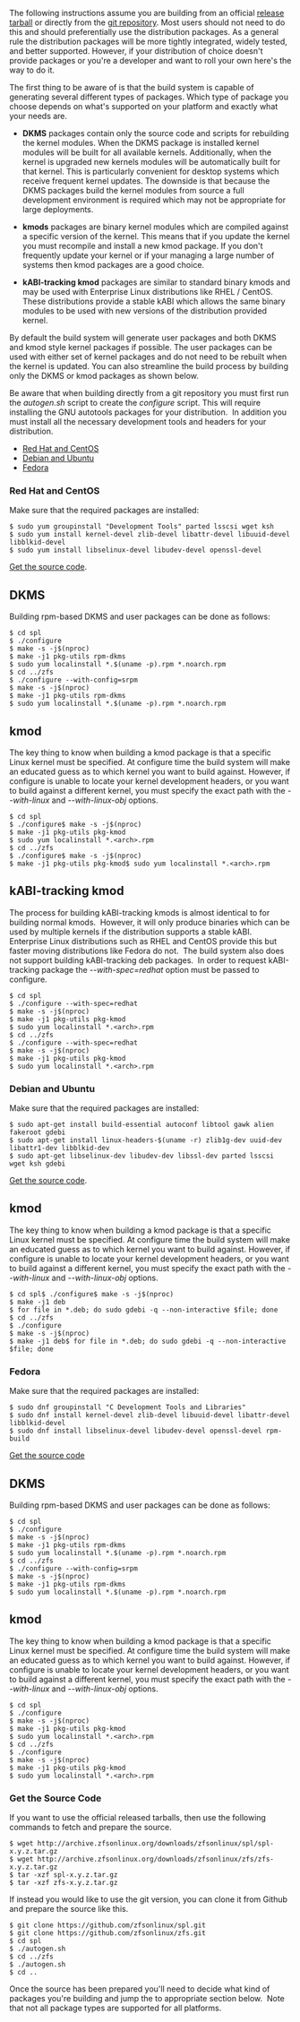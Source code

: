The following instructions assume you are building from an official [release tarball][release] or directly from the [git repository][git]. Most users should not need to do this and should preferentially use the distribution packages. As a general rule the distribution packages will be more tightly integrated, widely tested, and better supported. However, if your distribution of choice doesn't provide packages or you're a developer and want to roll your own here's the way to do it.

The first thing to be aware of is that the build system is capable of generating several different types of packages. Which type of package you choose depends on what's supported on your platform and exactly what your needs are.

* **DKMS** packages contain only the source code and scripts for rebuilding the kernel modules. When the DKMS package is installed kernel modules will be built for all available kernels. Additionally, when the kernel is upgraded new kernels modules will be automatically built for that kernel. This is particularly convenient for desktop systems which receive frequent kernel updates. The downside is that because the DKMS packages build the kernel modules from source a full development environment is required which may not be appropriate for large deployments.

* **kmods** packages are binary kernel modules which are compiled against a specific version of the kernel. This means that if you update the kernel you must recompile and install a new kmod package. If you don't frequently update your kernel or if your managing a large number of systems then kmod packages are a good choice.

* **kABI-tracking kmod** packages are similar to standard binary kmods and may be used with Enterprise Linux distributions like RHEL / CentOS.  These distributions provide a stable kABI which allows the same binary modules to be used with new versions of the distribution provided kernel. 

By default the build system will generate user packages and both DKMS and kmod style kernel packages if possible. The user packages can be used with either set of kernel packages and do not need to be rebuilt when the kernel is updated. You can also streamline the build process by building only the DKMS or kmod packages as shown below.

Be aware that when building directly from a git repository you must first run the *autogen.sh* script to create the *configure* script. This will require installing the GNU autotools packages for your distribution.  In addition you must install all the necessary development tools and headers for your distribution.

* [Red Hat and CentOS](#red-hat-and-centos)
* [Debian and Ubuntu](#debian-and-ubuntu)
* [Fedora](#fedora)

### Red Hat and CentOS

Make sure that the required packages are installed:

```
$ sudo yum groupinstall "Development Tools" parted lsscsi wget ksh
$ sudo yum install kernel-devel zlib-devel libattr-devel libuuid-devel libblkid-devel
$ sudo yum install libselinux-devel libudev-devel openssl-devel
```

[Get the source code](#get-the-source-code).

## DKMS

Building rpm-based DKMS and user packages can be done as follows:

```
$ cd spl
$ ./configure
$ make -s -j$(nproc)
$ make -j1 pkg-utils rpm-dkms
$ sudo yum localinstall *.$(uname -p).rpm *.noarch.rpm
$ cd ../zfs
$ ./configure --with-config=srpm
$ make -s -j$(nproc)
$ make -j1 pkg-utils rpm-dkms
$ sudo yum localinstall *.$(uname -p).rpm *.noarch.rpm
```

## kmod

The key thing to know when building a kmod package is that a specific Linux kernel must be specified. At configure time the build system will make an educated guess as to which kernel you want to build against. However, if configure is unable to locate your kernel development headers, or you want to build against a different kernel, you must specify the exact path with the *--with-linux* and *--with-linux-obj* options.

```
$ cd spl
$ ./configure$ make -s -j$(nproc)
$ make -j1 pkg-utils pkg-kmod
$ sudo yum localinstall *.<arch>.rpm
$ cd ../zfs
$ ./configure$ make -s -j$(nproc)
$ make -j1 pkg-utils pkg-kmod$ sudo yum localinstall *.<arch>.rpm
```

## kABI-tracking kmod

The process for building kABI-tracking kmods is almost identical to for building normal kmods.  However, it will only produce binaries which can be used by multiple kernels if the distribution supports a stable kABI.  Enterprise Linux distributions such as RHEL and CentOS provide this but faster moving distributions like Fedora do not.  The build system also does not support building kABI-tracking deb packages.  In order to request kABI-tracking package the *--with-spec=redhat* option must be passed to configure.

```
$ cd spl
$ ./configure --with-spec=redhat
$ make -s -j$(nproc)
$ make -j1 pkg-utils pkg-kmod
$ sudo yum localinstall *.<arch>.rpm
$ cd ../zfs
$ ./configure --with-spec=redhat
$ make -s -j$(nproc)
$ make -j1 pkg-utils pkg-kmod
$ sudo yum localinstall *.<arch>.rpm
```

### Debian and Ubuntu

Make sure that the required packages are installed:

```
$ sudo apt-get install build-essential autoconf libtool gawk alien fakeroot gdebi
$ sudo apt-get install linux-headers-$(uname -r) zlib1g-dev uuid-dev libattr1-dev libblkid-dev
$ sudo apt-get libselinux-dev libudev-dev libssl-dev parted lsscsi wget ksh gdebi
```

[Get the source code](#get-the-source-code).

## kmod

The key thing to know when building a kmod package is that a specific Linux kernel must be specified. At configure time the build system will make an educated guess as to which kernel you want to build against. However, if configure is unable to locate your kernel development headers, or you want to build against a different kernel, you must specify the exact path with the *--with-linux* and *--with-linux-obj* options.

```
$ cd spl$ ./configure$ make -s -j$(nproc)
$ make -j1 deb
$ for file in *.deb; do sudo gdebi -q --non-interactive $file; done
$ cd ../zfs
$ ./configure
$ make -s -j$(nproc)
$ make -j1 deb$ for file in *.deb; do sudo gdebi -q --non-interactive $file; done
```

### Fedora

Make sure that the required packages are installed:

```
$ sudo dnf groupinstall "C Development Tools and Libraries"
$ sudo dnf install kernel-devel zlib-devel libuuid-devel libattr-devel libblkid-devel
$ sudo dnf install libselinux-devel libudev-devel openssl-devel rpm-build
```

[Get the source code](#get-the-source-code)

## DKMS

Building rpm-based DKMS and user packages can be done as follows:

```
$ cd spl
$ ./configure
$ make -s -j$(nproc)
$ make -j1 pkg-utils rpm-dkms
$ sudo yum localinstall *.$(uname -p).rpm *.noarch.rpm
$ cd ../zfs
$ ./configure --with-config=srpm
$ make -s -j$(nproc)
$ make -j1 pkg-utils rpm-dkms
$ sudo yum localinstall *.$(uname -p).rpm *.noarch.rpm
```

## kmod

The key thing to know when building a kmod package is that a specific Linux kernel must be specified. At configure time the build system will make an educated guess as to which kernel you want to build against. However, if configure is unable to locate your kernel development headers, or you want to build against a different kernel, you must specify the exact path with the *--with-linux* and *--with-linux-obj* options.

```
$ cd spl
$ ./configure
$ make -s -j$(nproc)
$ make -j1 pkg-utils pkg-kmod
$ sudo yum localinstall *.<arch>.rpm
$ cd ../zfs
$ ./configure
$ make -s -j$(nproc)
$ make -j1 pkg-utils pkg-kmod
$ sudo yum localinstall *.<arch>.rpm
```

### Get the Source Code

If you want to use the official released tarballs, then use the following commands to fetch and prepare the source.

```
$ wget http://archive.zfsonlinux.org/downloads/zfsonlinux/spl/spl-x.y.z.tar.gz
$ wget http://archive.zfsonlinux.org/downloads/zfsonlinux/zfs/zfs-x.y.z.tar.gz
$ tar -xzf spl-x.y.z.tar.gz
$ tar -xzf zfs-x.y.z.tar.gz
```

If instead you would like to use the git version, you can clone it from Github and prepare the source like this.

```
$ git clone https://github.com/zfsonlinux/spl.git
$ git clone https://github.com/zfsonlinux/zfs.git
$ cd spl
$ ./autogen.sh
$ cd ../zfs
$ ./autogen.sh
$ cd ..
```

Once the source has been prepared you'll need to decide what kind of packages you're building and jump the to appropriate section below.  Note that not all package types are supported for all platforms.

[release]: https://github.com/zfsonlinux/zfs/release
[git]: https://github.com/zfsonlinux/zfs
